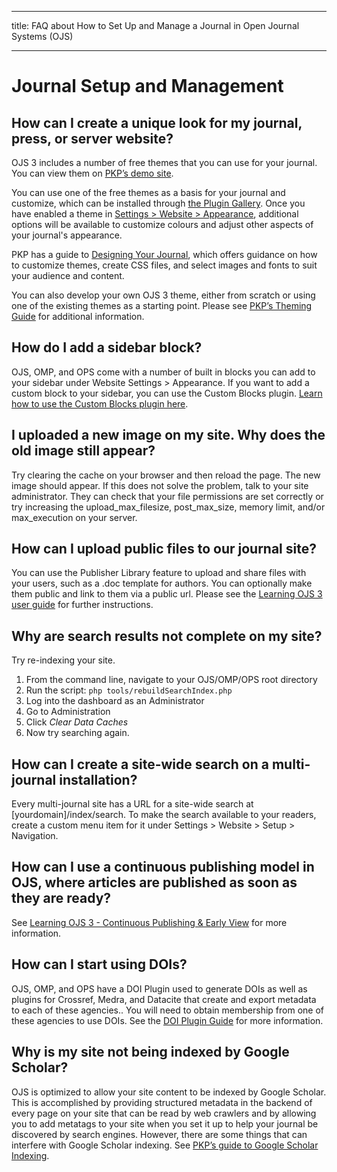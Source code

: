 - - -
title: FAQ about How to Set Up and Manage a Journal in Open Journal Systems (OJS)
- - -

# Journal Setup and Management

## How can I create a unique look for my journal, press, or server website?

OJS 3 includes a number of free themes that you can use for your journal. You can view them on [PKP’s demo site](https://demo.publicknowledgeproject.org/ojs3/demo/).

You can use one of the free themes as a basis for your journal and customize, which can be installed through [the Plugin Gallery](/learning-ojs/en/settings-website#plugin-gallery). Once you have enabled a theme in [Settings > Website > Appearance](/learning-ojs/en/settings-website#appearance), additional options will be available to customize colours and adjust other aspects of your journal's appearance.

PKP has a guide to [Designing Your Journal](/designing-your-journal/), which offers guidance on how to customize themes, create CSS files, and select images and fonts to suit your audience and content.

You can also develop your own OJS 3 theme, either from scratch or using one of the existing themes as a starting point. Please see [PKP’s Theming Guide](/pkp-theming-guide/) for additional information.

## How do I add a sidebar block?

OJS, OMP, and OPS come with a number of built in blocks you can add to your sidebar under Website Settings > Appearance. If you want to add a custom block to your sidebar, you can use the Custom Blocks plugin. [Learn how to use the Custom Blocks plugin here](/learning-ojs/en/settings-website#custom-block-plugin).

## I uploaded a new image on my site. Why does the old image still appear?

Try clearing the cache on your browser and then reload the page.  The new image should appear.  If this does not solve the problem, talk to your site administrator. They can check that your file permissions are set correctly or try increasing the upload_max_filesize, post_max_size, memory limit, and/or max_execution on your server.

## How can I upload public files to our journal site?

You can use the Publisher Library feature to upload and share files with your users, such as a .doc template for authors. You can optionally make them public and link to them via a public url. Please see the [Learning OJS 3 user guide](/learning-ojs/en/settings-workflow#publisher-library) for further instructions.

## Why are search results not complete on my site?

Try re-indexing your site.

1. From the command line, navigate to your OJS/OMP/OPS root directory
2. Run the script: `php tools/rebuildSearchIndex.php`
3. Log into the dashboard as an Administrator
4. Go to Administration
5. Click *Clear Data Caches*
6. Now try searching again.

## How can I create a site-wide search on a multi-journal installation?

Every multi-journal site has a URL for a site-wide search at [yourdomain]/index/search. To make the search available to your readers, create a custom menu item for it under Settings > Website > Setup > Navigation.

## How can I use a continuous publishing model in OJS, where articles are published as soon as they are ready?

See [Learning OJS 3 - Continuous Publishing & Early View](https://docs.pkp.sfu.ca/learning-ojs/en/production-publication#continuous-publishing--early-view) for more information.

## How can I start using DOIs?

OJS, OMP, and OPS have a DOI Plugin used to generate DOIs as well as plugins for Crossref, Medra, and Datacite that create and export metadata to each of these agencies.. You will need to obtain membership from one of these agencies to use DOIs. See the [DOI Plugin Guide](/doi-plugin/) for more information.

## Why is my site not being indexed by Google Scholar?

OJS is optimized to allow your site content to be indexed by Google Scholar. This is accomplished by providing structured metadata in the backend of every page on your site that can be read by web crawlers and by allowing you to add metatags to your site when you set it up to help your journal be discovered by search engines. However, there are some things that can interfere with Google Scholar indexing. See [PKP’s guide to Google Scholar Indexing](/google-scholar/).

